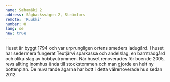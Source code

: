 ```yaml
---
name: Sahamäki 2
address: Sågbacksvägen 2, Strömfors
remote: 'Ruukki'
number: O
lang: se
new: true
---
```

Huset är byggt 1794 och var urprungligen ortens smeders ladugård. I huset har sedermera fungerat Teutjärvi sparkassa och andelslag, en barnträdgård och olika slag av hobbyutrymmen. När huset renoverades för boende 2005, revs allting inomhus ända till stockstommen och man gjorde en helt ny bottenplan. De nuvarande ägarna har bott i detta välrenoverade hus sedan 2012.